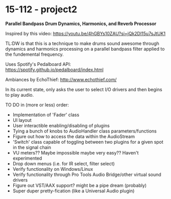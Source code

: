# 15-112 - project2

<b>Parallel Bandpass Drum Dynamics, Harmonics, and Reverb Processor</b>

Inspired by this video: https://youtu.be/4hGBYs10ZAU?si=jQk2Dl15u7sJtUK1

TL:DW is that this is a technique to make drums sound awesome through dynamics and harmonics processing on a parallel bandpass filter applied to the fundemental frequency.

Uses Spotify's Pedalboard API: https://spotify.github.io/pedalboard/index.html

Ambiances by EchoThief: http://www.echothief.com/

In its current state, only asks the user to select I/O drivers and then begins to play audio. 

TO DO in (more or less) order:
- Implementation of 'Fader' class
- UI layout
- User interactible enabling/disabling of plugins
- Tying a bunch of knobs to AudioHandler class parameters/functions
- Figure out how to access the data within the AudioStream
- 'Switch' class capable of toggling between two plugins for a given spot in the signal chain
- VU meters?? Maybe impossible maybe very easy?? Haven't experimented
- Drop down menus (i.e. for IR select, filter select)
- Verify functionality on Windows/Linux
- Verify functionality through Pro Tools Audio Bridge/other virtual sound drivers
- Figure out VST/AAX support? might be a pipe dream (probably)
- Super duper pretty-fication (like a Universal Audio plugin)
